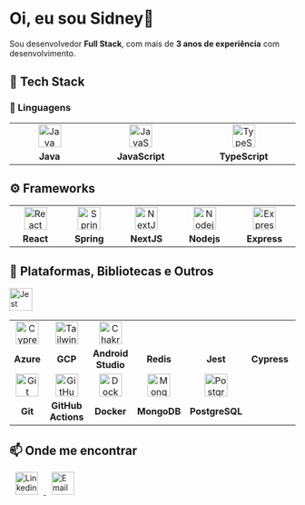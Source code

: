 # Oi, eu sou Sidney👋 

Sou desenvolvedor **Full Stack**, com mais de **3 anos de experiência** com desenvolvimento. 

## 🚀 Tech Stack

### 🧠 Linguagens
<table>
  <tr>
    <td align="center" width="12%">
      <img src="https://readme.zimeo.com.br/skills/java.svg" width="40" height="40" alt="Java" />
    </td>
    <td align="center" width="12%">
      <img src="https://readme.zimeo.com.br/skills/javascript.svg" width="40" height="40" alt="JavaScript" />
    </td>
    <td align="center" width="12%">
      <img src="https://readme.zimeo.com.br/skills/typescript.svg" width="40" height="40" alt="TypeScript" />
    </td>
  </tr>
  <tr>
    <td align="center">
      <b>Java</b>
    </td>
    <td align="center">
      <b>JavaScript</b>
    </td>
    <td align="center">
      <b>TypeScript</b>
    </td>
  </tr>
</table>


## ⚙️ Frameworks
<table>
  <tr>
    <td align="center" width="12%">
      <img src="https://readme.zimeo.com.br/skills/react.svg" width="40" height="40" alt="React" />
    </td>
    <td align="center" width="12%">
      <img src="https://readme.zimeo.com.br/skills/spring.svg" width="40" height="40" alt="Spring" />
    </td>
    <td align="center" width="12%">
      <img src="https://readme.zimeo.com.br/skills/nextjs.svg" width="40" height="40" alt="NextJS" />
    </td>
    <td align="center" width="12%">
      <img src="https://readme.zimeo.com.br/skills/nodejs.svg" width="40" height="40" alt="Nodejs" />
    </td>
    <td align="center" width="12%">
      <img src="https://readme.zimeo.com.br/skills/express.svg" width="40" height="40" alt="Express" />
    </td>
  </tr>
  <tr>
    <td align="center">
      <b>React</b>
    </td>
    <td align="center">
      <b>Spring</b>
    </td>
    <td align="center">
      <b>NextJS</b>
    </td>
    <td align="center">
      <b>Nodejs</b>
    </td>
    <td align="center">
      <b>Express</b>
    </td>
  </tr>
</table>


## 🧩 Plataformas, Bibliotecas e Outros  
<table>
      <img src="https://readme.zimeo.com.br/skills/jest.svg" width="40" height="40" alt="Jest" />
    </td>
    <td align="center" width="12%">
      <img src="https://readme.zimeo.com.br/skills/cypress.svg" width="40" height="40" alt="Cypress" />
    </td>
    <td align="center" width="12%">
      <img src="https://readme.zimeo.com.br/skills/tailwindcss.svg" width="40" height="40" alt="TailwindCSS" />
    </td>
    <td align="center" width="12%">
      <img src="https://readme.zimeo.com.br/skills/chakra.svg" width="40" height="40" alt="Chakra" />
    </td>
  </tr>
  <tr>
    <td align="center">
      <b>Azure</b>
    </td>
    <td align="center">
      <b>GCP</b>
    </td>
    <td align="center">
      <b>Android Studio</b>
    </td>
    <td align="center">
      <b>Redis</b>
    </td>
    <td align="center">
      <b>Jest</b>
    </td>
    <td align="center">
      <b>Cypress</b>
    </td>
    <td align="center">
      <b>TailwindCSS</b>
    </td>
    <td align="center">
      <b>Chakra</b>
    </td>
  </tr>
  <tr>
    <td align="center" width="12%">
      <img src="https://readme.zimeo.com.br/skills/git.svg" width="40" height="40" alt="Git" />
    </td>
    <td align="center" width="12%">
      <img src="https://readme.zimeo.com.br/skills/github-actions.svg" width="40" height="40" alt="GitHub Actions" />
    </td>
    <td align="center" width="12%">
      <img src="https://readme.zimeo.com.br/skills/docker.svg" width="40" height="40" alt="Docker" />
    </td>
    <td align="center" width="12%">
      <img src="https://readme.zimeo.com.br/skills/mongodb.svg" width="40" height="40" alt="MongoDB" />
    </td>
    <td align="center" width="12%">
      <img src="https://readme.zimeo.com.br/skills/postgresql.svg" width="40" height="40" alt="PostgreSQL" />
    </td>
  </tr>
  <tr>
    <td align="center">
      <b>Git</b>
    </td>
    <td align="center">
      <b>GitHub Actions</b>
    </td>
    <td align="center">
      <b>Docker</b>
    </td>
    <td align="center">
      <b>MongoDB</b>
    </td>
    <td align="center">
      <b>PostgreSQL</b>
    </td>
  </tr>
</table>


## 📫 Onde me encontrar

<div>
<a href="https://www.linkedin.com/in/sidneylima/" target="_blank">
<img src="https://readme.zimeo.com.br/social/linkedin.svg" alt="Linkedin" width="40" height="40" style="margin: 0 10px;"/>
</a>
<a href="mailto:sidneylimadev@gmail.com" target="_blank">
<img src="https://readme.zimeo.com.br/social/gmail.svg" alt="Email" width="40" height="40" style="margin: 0 10px;"/>
</a>
</div>

















